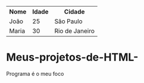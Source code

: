 <table>
  <tr>
    <th>Nome</th>
    <th>Idade</th>
    <th>Cidade</th>
  </tr>
  <tr>
    <td>João</td>
    <td>25</td>
    <td>São Paulo</td>
  </tr>
  <tr>
    <td>Maria</td>
    <td>30</td>
    <td>Rio de Janeiro</td>
  </tr>
</table><html>
<!DOCTYPE html>
<html>

# Meus-projetos-de-HTML-
Programa é o meu foco 
